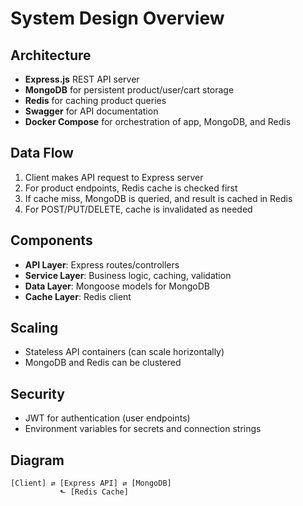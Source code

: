 # System Design Overview

## Architecture
- **Express.js** REST API server
- **MongoDB** for persistent product/user/cart storage
- **Redis** for caching product queries
- **Swagger** for API documentation
- **Docker Compose** for orchestration of app, MongoDB, and Redis

## Data Flow
1. Client makes API request to Express server
2. For product endpoints, Redis cache is checked first
3. If cache miss, MongoDB is queried, and result is cached in Redis
4. For POST/PUT/DELETE, cache is invalidated as needed

## Components
- **API Layer**: Express routes/controllers
- **Service Layer**: Business logic, caching, validation
- **Data Layer**: Mongoose models for MongoDB
- **Cache Layer**: Redis client

## Scaling
- Stateless API containers (can scale horizontally)
- MongoDB and Redis can be clustered

## Security
- JWT for authentication (user endpoints)
- Environment variables for secrets and connection strings

## Diagram

```
[Client] ⇄ [Express API] ⇄ [MongoDB]
           ⬑ [Redis Cache]
```
